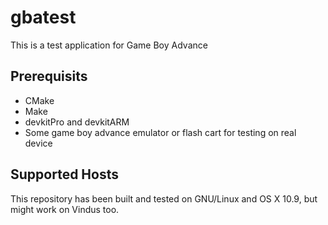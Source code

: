 # gbatest

This is a test application for Game Boy Advance

## Prerequisits

* CMake
* Make
* devkitPro and devkitARM
* Some game boy advance emulator or flash cart for testing on real device

## Supported Hosts 

This repository has been built and tested on GNU/Linux and OS X 10.9, but might
work on Vindus too.
